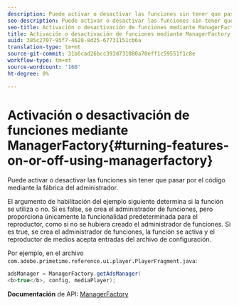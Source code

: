 ```yaml
---
description: Puede activar o desactivar las funciones sin tener que pasar por el código mediante la fábrica del administrador.
seo-description: Puede activar o desactivar las funciones sin tener que pasar por el código mediante la fábrica del administrador.
seo-title: Activación o desactivación de funciones mediante ManagerFactory
title: Activación o desactivación de funciones mediante ManagerFactory
uuid: 385c2707-95f7-4628-8d25-67731151cb6a
translation-type: tm+mt
source-git-commit: 31b6cad26bcc393d731080a70eff1c59551f1c8e
workflow-type: tm+mt
source-wordcount: '160'
ht-degree: 0%

---
```



# Activación o desactivación de funciones mediante ManagerFactory{#turning-features-on-or-off-using-managerfactory}

Puede activar o desactivar las funciones sin tener que pasar por el código mediante la fábrica del administrador.

El argumento de habilitación del ejemplo siguiente determina si la función se utiliza o no. Si es false, se crea el administrador de funciones, pero proporciona únicamente la funcionalidad predeterminada para el reproductor, como si no se hubiera creado el administrador de funciones. Si es true, se crea el administrador de funciones, la función se activa y el reproductor de medios acepta entradas del archivo de configuración.

Por ejemplo, en el archivo `com.adobe.primetime.reference.ui.player.PlayerFragment.java`:

```java
adsManager = ManagerFactory.getAdsManager( 
<b>true</b>, config, mediaPlayer);
```

**Documentación** de API:  [ManagerFactory](https://help.adobe.com/en_US/primetime/api/reference_implementation/android/javadoc/com/adobe/primetime/reference/manager/ManagerFactory.html)